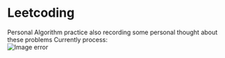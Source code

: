 # Leetcoding
Personal Algorithm practice also recording some personal thought about these problems 
Currently process:  
![Image error](https://github.com/Andrewlearning/Leetcoding/blob/master/process.jpg)
